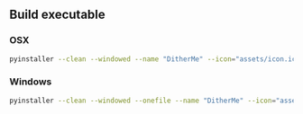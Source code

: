 ## Build executable

### OSX
```bash
pyinstaller --clean --windowed --name "DitherMe" --icon="assets/icon.icns" --osx-bundle-identifier=nl.joshuavanderpoll.ditherme DitherMe/__main__.py
```

### Windows
```bash
pyinstaller --clean --windowed --onefile --name "DitherMe" --icon="assets/icon.ico" DitherMe/__main__.py
```
